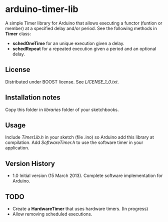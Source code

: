 # arduino-timer-lib

A simple Timer library for Arduino that allows executing a functor (funtion or member) at a specified delay and/or period.
See the following methods in **Timer** class:
- **schedOneTime** for an unique execution given a delay.
- **schedRepeat** for a repeated execution given a period and an optional delay.

## License
Distributed under BOOST license. See *LICENSE_1_0.txt*.

## Installation notes
Copy this folder in *libraries* folder of your sketchbooks.

## Usage
Include *TimerLib.h* in your sketch (file .ino) so Arduino add this library at compilation.
Add *SoftwareTimer.h* to use the software timer in your application.

## Version History
- 1.0 Initial version (15 March 2013).
	Complete software implementation for Arduino.

## TODO
- Create a **HardwareTimer** that uses hardware timers. (In progress)
- Allow removing scheduled executions.


